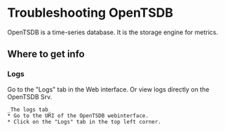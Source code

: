 # Troubleshooting OpenTSDB

OpenTSDB is a time-series database. It is the storage engine for metrics.

## Where to get info

### Logs

Go to the "Logs" tab in the Web interface. Or view logs directly on the OpenTSDB Srv.

    _The logs tab_
    * Go to the URI of the OpenTSDB webinterface.
    * Click on the "Logs" tab in the top left corner.